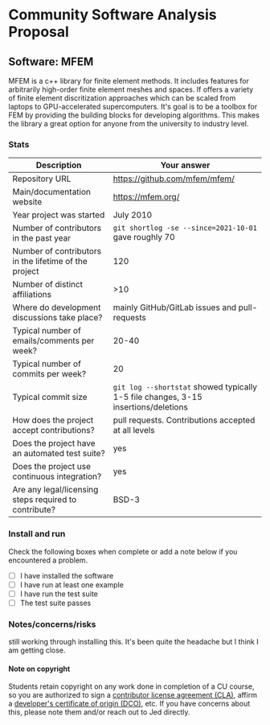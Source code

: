 # Community Software Analysis Proposal

## Software: MFEM

MFEM is a c++ library for finite element methods. It includes features for arbitrarily high-order finite element meshes and spaces.
If offers a variety of finite element discritization approaches which can be scaled from laptops to GPU-accelerated supercomputers.
It's goal is to be a toolbox for FEM by providing the building blocks for developing algorithms. This makes the library a great option
for anyone from the university to industry level. 

### Stats

| Description | Your answer |
|---------|-----------|
| Repository URL | https://github.com/mfem/mfem/   |
| Main/documentation website | https://mfem.org/   |
| Year project was started | July 2010    |
| Number of contributors in the past year | `git shortlog -se --since=2021-10-01` gave roughly 70 |
| Number of contributors in the lifetime of the project | 120  |
| Number of distinct affiliations | >10 |
| Where do development discussions take place? | mainly GitHub/GitLab issues and pull-requests  |
| Typical number of emails/comments per week? | 20-40  |
| Typical number of commits per week? | 20 |
| Typical commit size | `git log --shortstat` showed typically 1-5 file changes, 3-15 insertions/deletions |
| How does the project accept contributions? | pull requests. Contributions accepted at all levels  |
| Does the project have an automated test suite? | yes |
| Does the project use continuous integration? | yes |
| Are any legal/licensing steps required to contribute? | BSD-3 |

### Install and run

Check the following boxes when complete or add a note below if you
encountered a problem.

- [ ] I have installed the software
- [ ] I have run at least one example
- [ ] I have run the test suite
- [ ] The test suite passes

### Notes/concerns/risks

still working through installing this. It's been quite the headache but I think I am getting close.

#### Note on copyright
Students retain copyright on any work done in completion of a CU
course, so you are authorized to sign a [contributor license
agreement (CLA)](https://en.wikipedia.org/wiki/Contributor_License_Agreement),
affirm a [developer's certificate of
origin (DCO)](https://en.wikipedia.org/wiki/Developer_Certificate_of_Origin),
etc.  If you have concerns about this, please note them and/or reach
out to Jed directly.

